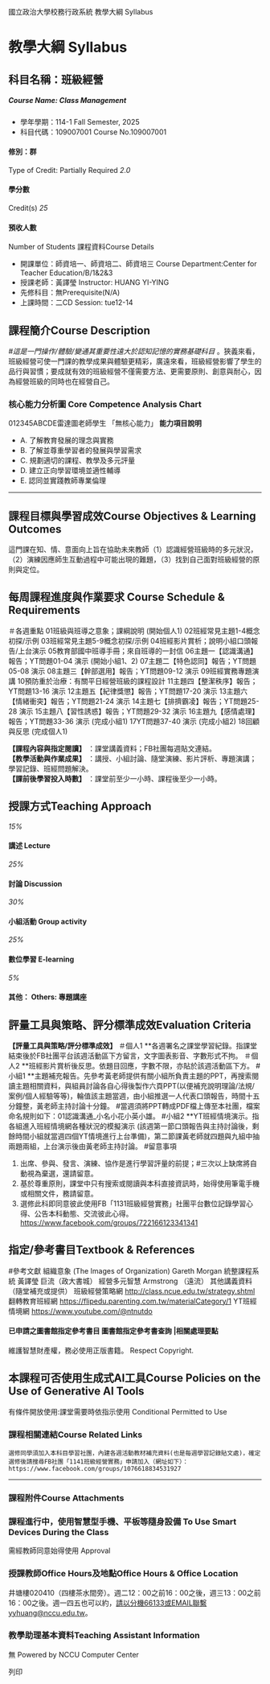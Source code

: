 國立政治大學校務行政系統 教學大綱 Syllabus
# 教學大綱 Syllabus
##  科目名稱：班級經營 
#####  Course Name: Class Management
  * 學年學期：114-1 Fall Semester, 2025 
  * 科目代碼：109007001 Course No.109007001


#### 修別：群
Type of Credit: Partially Required 
_2.0_
#### 學分數
Credit(s)
_25_
#### 預收人數
Number of Students
課程資料Course Details
  * 開課單位：師資培一、師資培二、師資培三 Course Department:Center for Teacher Education/B/1&2&3 
  * 授課老師：黃譯瑩 Instructor: HUANG YI-YING 
  * 先修科目：無Prerequisite(N/A)
  * 上課時間：二CD Session: tue12-14


##  課程簡介Course Description
_#這是一門操作/體驗/變通其重要性遠大於認知記憶的實務基礎科目_ 。狹義來看，班級經營可使一門課的教學成果與體驗更精彩，廣遠來看，班級經營影響了學生的品行與習慣；要成就有效的班級經營不僅需要方法、更需要原則、創意與耐心，因為經營班級的同時也在經營自己。
###  核心能力分析圖 Core Competence Analysis Chart
012345ABCDE雷達圖老師學生
「無核心能力」 
**能力項目說明**
  * A. 了解教育發展的理念與實務
  * B. 了解並尊重學習者的發展與學習需求
  * C. 規劃適切的課程、教學及多元評量
  * D. 建立正向學習環境並適性輔導
  * E. 認同並實踐教師專業倫理


* * *
##  課程目標與學習成效Course Objectives & Learning Outcomes 
這門課在知、情、意面向上旨在協助未來教師（1）認識經營班級時的多元狀況，（2）演練因應師生互動過程中可能出現的難題，（3）找到自己面對班級經營的原則與定位。
##  每周課程進度與作業要求 Course Schedule & Requirements
＃各週重點
01班級與班導之意象；課綱說明 (開始個人1)
02班經常見主題1-4概念初探/示例
03班經常見主題5-9概念初探/示例
04班經影片賞析；說明小組口頭報告/上台演示
05教育部國中班導手冊；來自班導的一封信
06主題一【認識溝通】報告；YT問題01-04 演示 (開始小組1、2)
07主題二【特色認同】報告；YT問題05-08 演示
08主題三【幹部選用】報告；YT問題09-12 演示
09班經實務專題演講
10預防重於治療：有關平日經營班級的課程設計
11主題四【整潔秩序】報告；YT問題13-16 演示
12主題五【紀律獎懲】報告；YT問題17-20 演示
13主題六【情緒衝突】報告；YT問題21-24 演示
14主題七【排擠霸凌】報告；YT問題25-28 演示
15主題八【習性誘惑】報告；YT問題29-32 演示
16主題九【感情處理】報告；YT問題33-36 演示 (完成小組1)
17YT問題37-40 演示​ (完成小組2)
18回顧與反思 (完成個人1)
  
  
**【課程內容與指定閱讀】** ：課堂講義資料；FB社團每週貼文連結。  
**【教學活動與作業成果】** ：講授、小組討論、隨堂演練、影片評析、專題演講；學習記錄、班經問題解決。  
**【課前後學習投入時數】** ：課堂前至少一小時、課程後至少一小時。
##  授課方式Teaching Approach
_15%_
####  講述 Lecture
_25%_
####  討論 Discussion
_30%_
####  小組活動 Group activity
_25%_
####  數位學習 E-learning
_5%_
####  其他： Others: 專題講座 
##  評量工具與策略、評分標準成效Evaluation Criteria
**【評量工具與策略/評分標準成效】**
＃個人1 **各週署名之課堂學習紀錄。指課堂結束後於FB社團平台該週活動區下方留言，文字圖表影音、字數形式不拘。
＃個人2 **班經影片賞析後反思。依題目回應，字數不限，亦貼於該週活動區下方。
#小組1 **主題補充報告。先參考黃老師提供有關小組所負責主題的PPT，再搜索閱讀主題相關資料，與組員討論各自心得後製作六頁PPT(以便補充說明理論/法規/案例/個人經驗等等)，輪值該主題當週，由小組推選一人代表口頭報告，時間十五分鐘整，黃老師主持討論十分鐘。 #當週須將PPT轉成PDF檔上傳至本社團，檔案命名規則如下：01認識溝通_小名小花小英小雄。
#小組2 **YT班經情境演示。指各組進入班經情境網各種狀況的模擬演示 (該週第一節口頭報告與主持討論後，剩餘時間小組就當週四個YT情境進行上台準備)，第二節課黃老師就四題與九組中抽兩題兩組，上台演示後由黃老師主持討論。
#留意事項
1. 出席、參與、發言、演練、協作是進行學習評量的前提；#三次以上缺席將自動視為棄選，還請留意。
2. 基於尊重原則，課堂中只有搜索或閱讀與本科直接資訊時，始得使用筆電手機或相關文件，務請留意。
3. 選修此科即同意彼此使用FB「1131班級經營實務」社團平台數位記錄學習心得、公告本科動態、交流彼此心得。https://www.facebook.com/groups/722166123341341
##  指定/參考書目Textbook & References
#參考文獻
組織意象 (The Images of Organization) Gareth Morgan
統整課程系統 黃譯瑩 巨流（政大書城）
經營多元智慧 Armstrong （遠流）
其他講義資料（隨堂補充或提供）
班級經營策略網 http://class.ncue.edu.tw/strategy.shtml
翻轉教育班經網 https://flipedu.parenting.com.tw/materialCategory/1
YT班經情境網 https://www.youtube.com/@ntnutdo
####  已申請之圖書館指定參考書目  圖書館指定參考書查詢 |相關處理要點
維護智慧財產權，務必使用正版書籍。 Respect Copyright.
##  本課程可否使用生成式AI工具Course Policies on the Use of Generative AI Tools
有條件開放使用:課堂需要時依指示使用 Conditional Permitted to Use 
###  課程相關連結Course Related Links
```
選修同學須加入本科目學習社團，內建各週活動教材補充資料(也是每週學習記錄貼文處)，確定選修後請搜尋FB社團「1141班級經營實務」申請加入（網址如下）：
https://www.facebook.com/groups/1076618834531927

```

* * *
###  課程附件Course Attachments
###  課程進行中，使用智慧型手機、平板等隨身設備 To Use Smart Devices During the Class
需經教師同意始得使用  Approval
###  授課教師Office Hours及地點Office Hours & Office Location
井塘樓020410（四樓茶水間旁）。週二12：00之前16：00之後，週三13：00之前16：00之後。週一四五也可以約，請以分機66133或EMAIL聯繫yyhuang@nccu.edu.tw。
###  教學助理基本資料Teaching Assistant Information
無
Powered by NCCU Computer Center
  
列印
